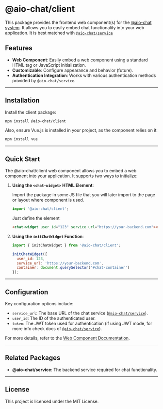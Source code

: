 # @aio-chat/client

This package provides the frontend web component(s) for the [@aio-chat system](https://www.npmjs.com/package/@aio-chat/all). It allows you to easily embed chat functionality into your web application. It is best matched with [`@aio-chat/service`](https://www.npmjs.com/package/@aio-chat/service)

## Features

- **Web Component**: Easily embed a web component using a standard HTML tag or JavaScript initialization.
- **Customizable**: Configure appearance and behavior (future).
- **Authentication Integration**: Works with various authentication methods provided by `@aio-chat/service`.

---

## Installation

Install the client package:

```bash
npm install @aio-chat/client
```

Also, ensure Vue.js is installed in your project, as the component relies on it:

```bash
npm install vue
```

---

## Quick Start

The @aio-chat/client web component allows you to embed a web component into your application. It supports two ways to initialize:

1.  **Using the `<chat-widget>` HTML Element**:

    Import the package in some JS file that you will later import to the page or layout where component is used. 
    ```javascript
    import '@aio-chat/client';
    ```

    Just define the element 
    ```html
    <chat-widget user_id="123" service_url="https://your-backend.com"></chat-widget>
    ```

2.  **Using the `initChatWidget` Function**:
    ```javascript
    import { initChatWidget } from '@aio-chat/client';

    initChatWidget({
      user_id: 123,
      service_url: 'https://your-backend.com',
      container: document.querySelector('#chat-container')
    });
    ```

---

## Configuration

Key configuration options include:

-   `service_url`: The base URL of the chat service ([`@aio-chat/service`](https://www.npmjs.com/package/@aio-chat/service)).
-   `user_id`: The ID of the authenticated user.
-   `token`: The JWT token used for authentication (if using JWT mode, for more info check docs of [`@aio-chat/service`](https://www.npmjs.com/package/@aio-chat/service)).

For more details, refer to the [Web Component Documentation](./docs/index.md). 

---

## Related Packages

-   **@aio-chat/service**: The backend service required for chat functionality.

---

## License

This project is licensed under the MIT License.